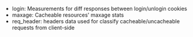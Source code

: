 - login: Measurements for diff responses between login/unlogin cookies
- maxage: Cacheable resources' maxage stats
- req_header: headers data used for classify cacheable/uncacheable requests from client-side